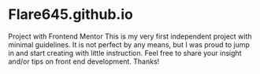# Flare645.github.io
Project with Frontend Mentor
This is my very first independent project with minimal guidelines. It is not perfect by any means, but I was proud to jump in and start creating with little instruction. 
Feel free to share your insight and/or tips on front end development. Thanks!
